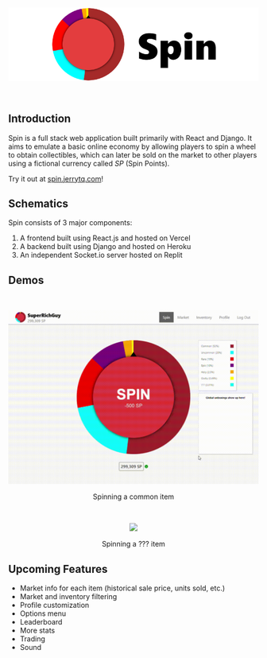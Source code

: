&nbsp;
<p align="center">
  <a href="https://spin.jerrytq.com">
    <picture>
      <source media="(prefers-color-scheme: dark)" srcset="docs/images/logo-darkmode.png">
      <img alt="Logo" src="docs/images/logo-lightmode.png">
    </picture>
  </a>
</p>
&nbsp;

## Introduction
Spin is a full stack web application built primarily with React and Django. It aims to emulate a basic online economy by allowing players to spin a wheel to obtain collectibles, which can later be sold on the market to other players using a fictional currency called *SP* (Spin Points).

Try it out at [spin.jerrytq.com](https://spin.jerrytq.com)</a>!

## Schematics
Spin consists of 3 major components: 
1. A frontend built using React.js and hosted on Vercel
2. A backend built using Django and hosted on Heroku
3. An independent Socket.io server hosted on Replit

## Demos
&nbsp;
<p align="center">
  <kbd>
    <img src="docs/gifs/unboxing-common.gif" width=700/>
  </kbd>
</p>
<p align="center">
  Spinning a common item
</p>
&nbsp;
<p align="center">
  <kbd>
    <img src="docs/gifs/unboxing-uncommon.gif" width=700/>
  </kbd>
</p>
<p align="center">
  Spinning a ??? item
</p>

## Upcoming Features
- Market info for each item (historical sale price, units sold, etc.)
- Market and inventory filtering 
- Profile customization 
- Options menu
- Leaderboard 
- More stats
- Trading
- Sound
